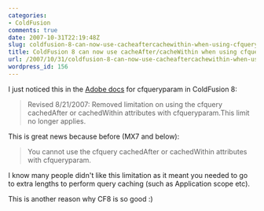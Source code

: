 ```yaml
---
categories:
- ColdFusion
comments: true
date: 2007-10-31T22:19:48Z
slug: coldfusion-8-can-now-use-cacheaftercachewithin-when-using-cfqueryparams
title: ColdFusion 8 can now use cacheAfter/cacheWithin when using cfqueryparam's
url: /2007/10/31/coldfusion-8-can-now-use-cacheaftercachewithin-when-using-cfqueryparams/
wordpress_id: 156
---
```


I just noticed this in the [Adobe docs](http://livedocs.adobe.com/coldfusion/8/htmldocs/help.html?content=Tags_p-q_18.html) for cfqueryparam in ColdFusion 8:



> Revised 8/21/2007: Removed limitation on using the cfquery cachedAfter or cachedWithin attributes with cfqueryparam.This limit no longer applies.



This is great news because before (MX7 and below):



> You cannot use the cfquery cachedAfter or cachedWithin attributes with cfqueryparam.



I know many people didn't like this limitation as it meant you needed to go to extra lengths to perform query caching (such as Application scope etc).

This is another reason why CF8 is so good :)
